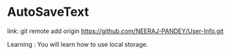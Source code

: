 # AutoSaveText

link: git remote add origin https://github.com/NEERAJ-PANDEY/User-Info.git

Learning :
You will learn how to use local storage.
